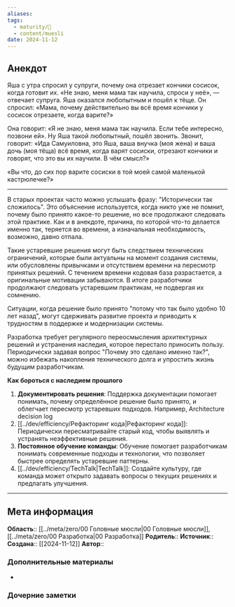 ```yaml
---
aliases: 
tags:
  - maturity/🌱
  - content/muesli
date: 2024-11-12
---
```

## Анекдот
Яша с утра спросил у супруги, почему она отрезает кончики сосисок, когда готовит их. «Не знаю, меня мама так научила, спроси у неё», — отвечает супруга. Яша оказался любопытным и пошёл к тёще. Он спросил: «Мама, почему действительно вы всё время кончики у сосисок отрезаете, когда варите?»

Она говорит: «Я не знаю, меня мама так научила. Если тебе интересно, позвони ей». Ну Яша такой любопытный, пошёл звонить. Звонит, говорит: «Ида Самуиловна, это Яша, ваша внучка (моя жена) и ваша дочь (моя тёща) всё время, когда варят сосиски, отрезают кончики и говорят, что это вы их научили. В чём смысл?»

«Вы что, до сих пор варите сосиски в той моей самой маленькой кастрюлечке?»

***

В старых проектах часто можно услышать фразу: "Исторически так сложилось". Это объяснение используется, когда никто уже не помнит, почему было принято какое-то решение, но все продолжают следовать этой практике. Как и в анекдоте, причина, по которой что-то делается именно так, теряется во времени, а изначальная необходимость, возможно, давно отпала.

Такие устаревшие решения могут быть следствием технических ограничений, которые были актуальны на момент создания системы, или обусловлены привычками и отсутствием времени на пересмотр принятых решений. С течением времени кодовая база разрастается, а оригинальные мотивации забываются. В итоге разработчики продолжают следовать устаревшим практикам, не подвергая их сомнению.

Ситуации, когда решение было принято "потому что так было удобно 10 лет назад", могут сдерживать развитие проекта и приводить к трудностям в поддержке и модернизации системы.

Разработка требует регулярного переосмысления архитектурных решений и устранения наследия, которое перестало приносить пользу. Периодически задавая вопрос "Почему это сделано именно так?", можно избежать накопления технического долга и упростить жизнь будущим разработчикам.

**Как бороться с наследием прошлого**
1. **Документировать решения**: Поддержка документации помогает понимать, почему определённое решение было принято, и облегчает пересмотр устаревших подходов. Например, Architecture decision log
2. [[../dev/efficiency/Рефакторинг кода|Рефакторинг кода]]: Периодически пересматривайте старый код, чтобы выявлять и устранять неэффективные решения.
3. **Постоянное обучение команды**: Обучение помогает разработчикам понимать современные подходы и технологии, что позволяет быстрее определять устаревшие паттерны.
4. [[../dev/efficiency/TechTalk|TechTalk]]: Создайте культуру, где команда может открыто задавать вопросы о текущих решениях и предлагать улучшения.
***
## Мета информация
**Область**:: [[../meta/zero/00 Головные мюсли|00 Головные мюсли]], [[../meta/zero/00 Разработка|00 Разработка]]
**Родитель**:: 
**Источник**:: 
**Создана**:: [[2024-11-12]]
**Автор**:: 
### Дополнительные материалы
- 

### Дочерние заметки
<!-- QueryToSerialize: LIST FROM [[]] WHERE contains(Родитель, this.file.link) or contains(parents, this.file.link) -->

